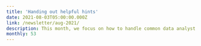 ```yaml
---
title: 'Handing out helpful hints'
date: 2021-08-03T05:00:00.000Z
link: /newsletter/aug-2021/
description: This month, we focus on how to handle common data analyst issues found with Kubernetes clusters. We also offer helpful tips and tricks for Redfish users.
monthly: 53
---
```

